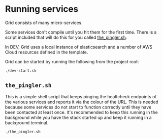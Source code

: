 # Running services

Grid consists of many micro-services.

Some services don't compile until you hit them for the first time. 
There is a script included that will do this for you called [the_pingler.sh](../the_pingler.sh).

In DEV, Grid uses a local instance of elasticsearch and a number of AWS Cloud resources defined in the template. 

Grid can be started by running the following from the project root:

```bash
./dev-start.sh 
```

## `the_pingler.sh`
This is a simple shell script that keeps pinging the healtcheck endpoints of the various
services and reports it via the colour of the URL.  This is needed because some services do
not start to function correctly until they have been contacted at least once.
It's recommended to keep this running in the background while you have the stack started up 
and keep it running in a background terminal.

```bash
./the_pingler.sh
```
